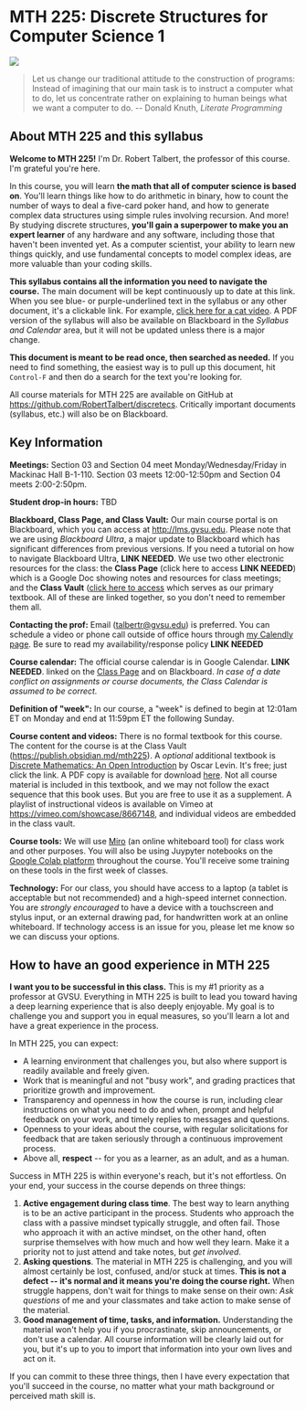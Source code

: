 # MTH 225: Discrete Structures for Computer Science 1

![](mth225-banner.jpg)

>Let us change our traditional attitude to the construction of programs: Instead of imagining that our main task is to instruct a computer what to do, let us concentrate rather on explaining to human beings what we want a computer to do.
>-- Donald Knuth, *Literate Programming*

## About MTH 225 and this syllabus

**Welcome to MTH 225!** I'm Dr. Robert Talbert, the professor of this course. I'm grateful you're here. 

In this course, you will learn **the math that all of computer science is based on**. You'll learn things like how to do arithmetic in binary, how to count the number of ways to deal a five-card poker hand, and how to generate complex data structures using simple rules involving recursion. And more! By studying discrete structures, **you'll gain a superpower to make you an expert learner** of any hardware and any software, including those that haven't been invented yet. As a computer scientist, your ability to learn new things quickly, and use fundamental concepts to model complex ideas, are more valuable than your coding skills. 

**This syllabus contains all the information you need to navigate the course.** The main document will be kept continuously up to date at this link. When you see blue- or purple-underlined text in the syllabus or any other document, it's a clickable link. For example, [click here for a cat video](https://www.youtube.com/watch?v=aFuUidBR1aQ). A PDF version of the syllabus will also be available on Blackboard in the *Syllabus and Calendar* area, but it will not be updated unless there is a major change. 

**This document is meant to be read once, then searched as needed.** If you need to find something, the easiest way is to pull up this  document, hit `Control-F` and then do a search for the text you're looking for. 

All course materials for MTH 225 are available on GitHub at https://github.com/RobertTalbert/discretecs. Critically important documents (syllabus, etc.) will also be on Blackboard. 

## Key Information

**Meetings:** Section 03 and Section 04 meet Monday/Wednesday/Friday in Mackinac Hall B-1-110. Section 03 meets 12:00-12:50pm and Section 04 meets 2:00-2:50pm. 

**Student drop-in hours:** TBD

**Blackboard, Class Page, and Class Vault:** Our main course portal is on Blackboard, which you can access at http://lms.gvsu.edu. Please note that we are using *Blackboard Ultra*, a major update to Blackboard which has significant differences from previous versions. If you need a tutorial on how to navigate Blackboard Ultra, **LINK NEEDED**. We use two other electronic resources for the class: the **Class Page** (click here to access **LINK NEEDED**) which is a Google Doc showing notes and resources for class meetings; and the **Class Vault** ([click here to access](https://publish.obsidian.md/mth225) which serves as our primary textbook. All of these are linked together, so you don't need to remember them all. 

**Contacting the prof:** Email (talbertr@gvsu.edu) is preferred. You can schedule a video or phone call outside of office hours through [my Calendly page](https://calendly.com/robert-talbert/). Be sure to read my availability/response policy **LINK NEEDED**

**Course calendar:** The official course calendar is in Google Calendar. **LINK NEEDED**. linked on the [Class Page](https://hackmd.io/@rtalbert235/HyTuIxi4q) and on Blackboard. *In case of a date conflict on assignments or course documents, the Class Calendar is assumed to be correct.* 

**Definition of "week":** In our course, a "week" is defined to begin at 12:01am ET on Monday and end at 11:59pm ET the following Sunday. 

**Course content and videos:** There is no formal textbook for this course. The content for the course is at the Class Vault (https://publish.obsidian.md/mth225). A *optional* additional textbook is [Discrete Mathematics: An Open Introduction](http://discrete.openmathbooks.org/dmoi3/dmoi.html) by Oscar Levin. It's free; just click the link. A PDF copy is available for download [here](http://discrete.openmathbooks.org/pdfs/dmoi3-tablet.pdf). Not all course material is included in this textbook, and we may not follow the exact sequence that this book uses. But you are free to use it as a supplement. A playlist of instructional videos is available on Vimeo at https://vimeo.com/showcase/8667148, and individual videos are embedded in the class vault. 

**Course tools:** We will use [Miro](http://miro.com) (an online whiteboard tool) for class work and other purposes. You will also be using Juypyter notebooks on the [Google Colab platform](https://colab.research.google.com/) throughout the course. You'll receive some training on these tools in the first week of classes. 

**Technology:** For our class, you should have access to a laptop (a tablet is acceptable but not recommended) and a high-speed internet connection. You are *strongly encouraged* to have a device with a touchscreen and stylus input, or an external drawing pad, for handwritten work at an online whiteboard. If technology access is an issue for you, please let me know so we can discuss your options. 

## How to have an good experience in MTH 225

**I want you to be successful in this class.** This is my #1 priority as a professor at GVSU. Everything in MTH 225 is built to lead you toward having a deep learning experience that is also deeply enjoyable. My goal is to challenge you and support you in equal measures, so you'll learn a lot and have a great experience in the process. 

In MTH 225, you can expect:

- A learning environment that challenges you, but also where support is readily available and freely given. 
- Work that is meaningful and not "busy work", and grading practices that prioritize growth and improvement. 
- Transparency and openness in how the course is run, including clear instructions on what you need to do and when, prompt and helpful feedback on your work, and timely replies to messages and questions. 
- Openness to your ideas about the course, with regular solicitations for feedback that are taken seriously through a continuous improvement process. 
- Above all, **respect** -- for you as a learner, as an adult, and as a human. 

Success in MTH 225 is within everyone's reach, but it's not effortless. On your end, your success in the course depends on three things: 

1. **Active engagement during class time**. The best  way to learn anything is to be an active participant in the process. Students who approach the class with a passive mindset typically struggle, and often fail. Those who approach it with an active mindset, on the other hand, often surprise themselves with how much and how well they learn. Make it a priority not to just attend and take notes, but *get involved*. 
2. **Asking questions**. The material in MTH 225 is challenging, and you will almost certainly be lost, confused, and/or stuck at times. **This is not a defect -- it's normal and it means you're doing the course right.** When struggle happens, don't wait for things to make sense on their own: *Ask questions* of me and your classmates and take action to make sense of the material. 
3. **Good management of time, tasks, and information.** Understanding the material won't help you if you procrastinate, skip announcements, or don't use a calendar. All course information will be clearly laid out for you, but it's up to you to import that information into your own lives and act on it. 

If you can commit to these three things, then I have every expectation that you'll succeed in the course, no matter what your math background or perceived math skill is.

## 